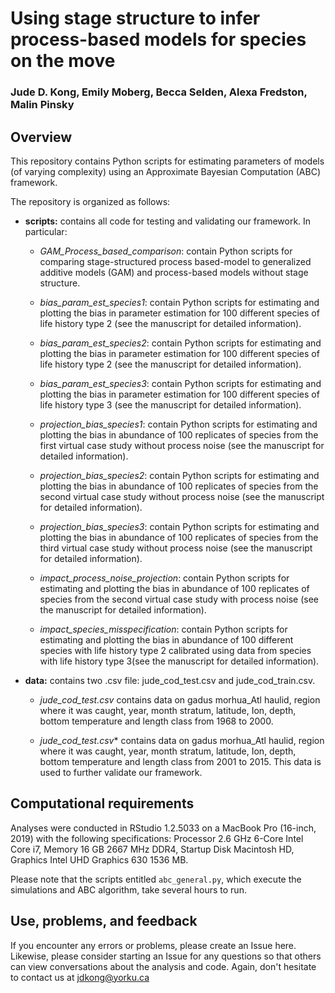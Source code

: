# Using stage structure to infer process-based models for species on the move

### Jude D. Kong, Emily Moberg, Becca Selden, Alexa Fredston, Malin Pinsky
## Overview

This repository contains Python scripts for estimating parameters of models (of varying complexity) using an Approximate Bayesian Computation (ABC) framework. 

The repository is organized as follows:


* **scripts:** contains all code for testing and validating our framework. In particular: 

     * *GAM_Process_based_comparison*:  contain Python scripts for comparing stage-structured process based-model  to  generalized additive models (GAM) and process-based models without stage structure. 

     * *bias_param_est_species1*: contain Python scripts for estimating and plotting the bias in parameter estimation for 100 different species of life history type 2 (see  the manuscript for detailed information).
     
     * *bias_param_est_species2*: contain Python scripts for estimating and plotting the bias in parameter estimation for 100 different species of life history type 2 (see  the manuscript for detailed information).
     
     * *bias_param_est_species3*: contain Python scripts for estimating and plotting the bias in parameter estimation for 100 different species of life history type 3 (see  the manuscript for detailed information).
     
     * *projection_bias_species1*: contain Python scripts for estimating and plotting the bias in abundance of 100 replicates of species from the first virtual case study without process noise (see  the manuscript for detailed information).
     
     * *projection_bias_species2*: contain Python scripts for estimating and plotting the bias in abundance of 100 replicates of species from the second virtual case study without process noise (see  the manuscript for detailed information).
     
     * *projection_bias_species3*: contain Python scripts for estimating and plotting the bias in abundance of 100 replicates of species from the third virtual case study without process noise (see  the manuscript for detailed information).
     
     * *impact_process_noise_projection*: contain Python scripts for estimating and plotting the bias in abundance of 100 replicates of species from the second virtual case study with process noise (see  the manuscript for detailed information).
     
     * *impact_species_misspecification*: contain Python scripts for estimating and plotting the bias in abundance of 100 different species with life history type 2 calibrated using data from species with life history type 3(see  the manuscript for detailed information).
     

* **data:** contains  two .csv file: jude_cod_test.csv and jude_cod_train.csv.  
    * *jude_cod_test.csv*  contains data on gadus morhua_Atl haulid, region where it was caught, year, month stratum, latitude, Ion, depth, bottom temperature and length class from 1968 to 2000. 
   
    * *jude_cod_test.csv** contains data on gadus morhua_Atl haulid, region where it was caught, year, month stratum, latitude, Ion, depth, bottom temperature and length class from 2001 to 2015. This data is used to further validate our framework. 


## Computational requirements

Analyses were conducted in RStudio 1.2.5033 on a MacBook Pro (16-inch, 2019)  with the following specifications: Processor 2.6 GHz 6-Core Intel Core i7, 
Memory 16 GB 2667 MHz DDR4, Startup Disk Macintosh HD, Graphics Intel UHD Graphics 630 1536 MB.

Please note that the scripts entitled `abc_general.py`, which execute the simulations and ABC algorithm, take several hours to run. 


## Use, problems, and feedback

If you encounter any errors or problems, please create an Issue here. Likewise, please consider starting an Issue for any questions so that others can view conversations about the analysis and code. Again, don't hesitate to contact us at jdkong@yorku.ca

